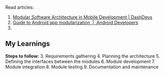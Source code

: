 Read articles:
1. [Modular Software Architecture in Mobile Development | DashDevs](https://dashdevs.com/blog/modular-architecture-in-mobile-development/)
2. [Guide to Android app modularization  |  Android Developers](https://developer.android.com/topic/modularization)
3. 


## My Learnings 

**Steps to follow:**
3. Requirements gathering
4. Planning the architecture
5. Defining the interfaces between the modules
6. Module development
7. Module integration
8. Module testing
9. Documentation and maintenance 